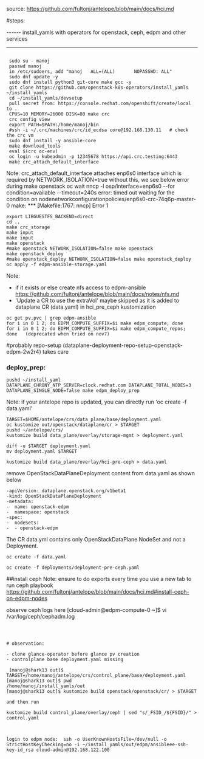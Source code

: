 source: https://github.com/fultonj/antelope/blob/main/docs/hci.md

#steps:

------ install_yamls with operators for openstack, ceph, edpm and other services
************************************************
```

 sudo su - manoj
 passwd manoj
 in /etc/sudoers, add "manoj   ALL=(ALL)       NOPASSWD: ALL"
 sudo dnf update -y
 sudo dnf install python3 git-core make gcc -y
 git clone https://github.com/openstack-k8s-operators/install_yamls ~/install_yamls
 cd ~/install_yamls/devsetup
 pull secret from: https://console.redhat.com/openshift/create/local to .
 CPUS=10 MEMORY=26000 DISK=80 make crc
 crc config view
 export PATH=$PATH:/home/manoj/bin
 #ssh -i ~/.crc/machines/crc/id_ecdsa core@192.168.130.11   # check the crc vm
 sudo dnf install -y ansible-core
 make download_tools
 eval $(crc oc-env)
 oc login -u kubeadmin -p 12345678 https://api.crc.testing:6443
 make crc_attach_default_interface
```
 Note: crc_attach_default_interface attaches enp6s0 interface which is required by NETWORK_ISOLATION=true without this, we see below error during make openstack
                               oc wait nncp -l osp/interface=enp6s0 --for condition=available --timeout=240s
                               error: timed out waiting for the condition on nodenetworkconfigurationpolicies/enp6s0-crc-74q6p-master-0
                               make: *** [Makefile:1767: nncp] Error 1

```
export LIBGUESTFS_BACKEND=direct
cd ..
make crc_storage
make input
make input
make openstack
#make openstack NETWORK_ISOLATION=false make openstack
make openstack_deploy
#make openstack_deploy NETWORK_ISOLATION=false make openstack_deploy
oc apply -f edpm-ansible-storage.yaml   
```
Note:
   - if it exists or else  create nfs access to edpm-ansible https://github.com/fultonj/antelope/blob/main/docs/notes/nfs.md
   - 'Update a CR to use the extraVol' maybe skipped as it is added to dataplane CR (data.yaml) in hci_pre_ceph kustomization
```
oc get pv,pvc | grep edpm-ansible
for i in 0 1 2; do EDPM_COMPUTE_SUFFIX=$i make edpm_compute; done
for i in 0 1 2; do EDPM_COMPUTE_SUFFIX=$i make edpm_compute_repos; done   (deprecated when tried on nov7)
```
#probably repo-setup (dataplane-deployment-repo-setup-openstack-edpm-2w2r4) takes care

### deploy_prep:
```
pushd ~/install_yaml
DATAPLANE_CHRONY_NTP_SERVER=clock.redhat.com DATAPLANE_TOTAL_NODES=3 DATAPLANE_SINGLE_NODE=false make edpm_deploy_prep
```
Note: if your antelope repo is updated, you can directly run 'oc create -f data.yaml'
```
TARGET=$HOME/antelope/crs/data_plane/base/deployment.yaml
oc kustomize out/openstack/dataplane/cr > $TARGET
pushd ~/antelope/crs/
kustomize build data_plane/overlay/storage-mgmt > deployment.yaml

diff -u $TARGET deployment.yaml
mv deployment.yaml $TARGET

kustomize build data_plane/overlay/hci-pre-ceph > data.yaml
```
remove OpenStackDataPlaneDeployment content from data.yaml as shown below 
```
-apiVersion: dataplane.openstack.org/v1beta1
-kind: OpenStackDataPlaneDeployment
-metadata:
-  name: openstack-edpm
-  namespace: openstack
-spec:
-  nodeSets:
-  - openstack-edpm
```
The CR data.yml  contains only OpenStackDataPlane NodeSet and not a Deployment.
```
oc create -f data.yaml

oc create -f deployments/deployment-pre-ceph.yaml
```

##install ceph
Note: ensure to do exports every time you use a new tab to run ceph playbook
https://github.com/fultonj/antelope/blob/main/docs/hci.md#install-ceph-on-edpm-nodes

observe ceph logs here
[cloud-admin@edpm-compute-0 ~]$ vi /var/log/ceph/cephadm.log



```



# observation:

- clone glance-operator before glance pv creation
- controlplane base deployment.yaml missing

 [manoj@shark13 out]$ TARGET=/home/manoj/antelope/crs/control_plane/base/deployment.yaml
[manoj@shark13 out]$ pwd
/home/manoj/install_yamls/out
[manoj@shark13 out]$ kustomize build openstack/openstack/cr/ > $TARGET

and then run

kustomize build control_plane/overlay/ceph | sed "s/_FSID_/${FSID}/" > control.yaml



login to edpm node:  ssh -o UserKnownHostsFile=/dev/null -o StrictHostKeyChecking=no -i ~/install_yamls/out/edpm/ansibleee-ssh-key-id_rsa cloud-admin@192.168.122.100







